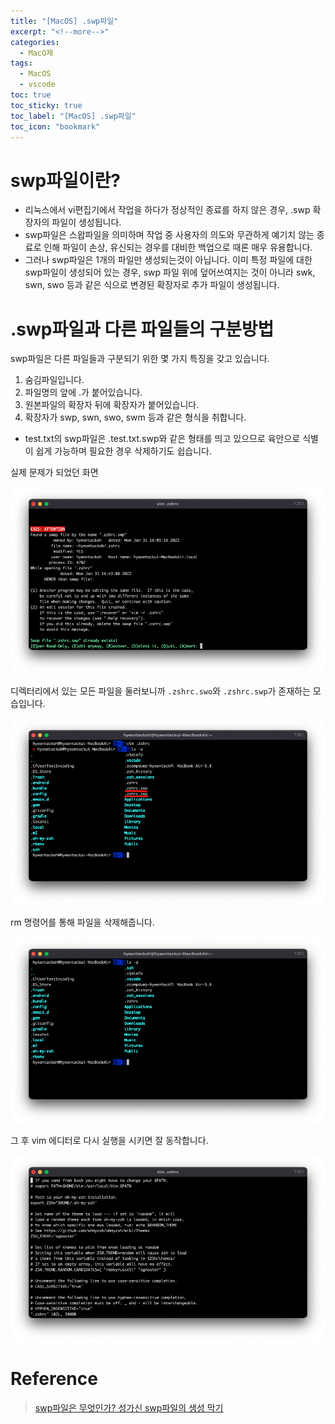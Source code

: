 ```yaml
---
title: "[MacOS] .swp파일"
excerpt: "<!--more-->"
categories:
  - MacO제
tags:
  - MacOS
  - vscode
toc: true
toc_sticky: true
toc_label: "[MacOS] .swp파일"
toc_icon: "bookmark"
---
```


# swp파일이란?

- 리눅스에서 vi편집기에서 작업을 하다가 정상적인 종료를 하지 않은 경우, .swp 확장자의 파일이 생성됩니다.
- swp파일은 스왑파일을 의미하며 작업 중 사용자의 의도와 무관하게 예기치 않는 종료로 인해 파일이 손상, 유신되는 경우를 대비한 백업으로 때론 매우 유용합니다.
- 그러나 swp파일은 1개의 파일만 생성되는것이 아닙니다. 이미 특정 파일에 대한 swp파일이 생성되어 있는 경우, swp 파일 위에 덮어쓰여지는 것이 아니라 swk, swn, swo 등과 같은 식으로 변경된 확장자로 추가 파일이 생성됩니다.

# .swp파일과 다른 파일들의 구분방법

swp파일은 다른 파일들과 구분되기 위한 몇 가지 특징을 갖고 있습니다.

1. 숨김파일입니다.
2. 파일명의 앞에 .가 붙어있습니다.
3. 원본파일의 확장자 뒤에 확장자가 붙어있습니다.
4. 확장자가 swp, swn, swo, swm 등과 같은 형식을 취합니다.

- test.txt의 swp파일은 .test.txt.swp와 같은 형태를 띄고 있으므로 육안으로 식별이 쉽게 가능하며 필요한 경우 삭제하기도 쉽습니다.

실제 문제가 되었던 화면

<img src="/images/macos/swp1.png" width="600"/>

디렉터리에서 있는 모든 파일을 둘러보니까 `.zshrc.swo`와 `.zshrc.swp`가 존재하는 모습입니다.

<img src="/images/macos/swp2.png" width="600"/>

rm 명령어를 통해 파일을 삭제해줍니다.

<img src="/images/macos/swp3.png" width="600"/>

그 후 vim 에디터로 다시 실행을 시키면 잘 동작합니다.

<img src="/images/macos/swp4.png" width="600"/>

# Reference

> [swp파일은 무엇인가? 성가신 swp파일의 생성 막기](https://www.fntec.net/article.php?no=199)<br>